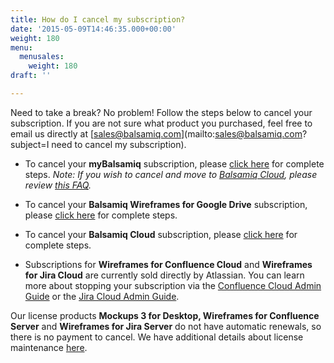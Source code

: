 ```yaml
---
title: How do I cancel my subscription?
date: '2015-05-09T14:46:35.000+00:00'
weight: 180
menu:
  menusales:
    weight: 180
draft: ''

---
```


Need to take a break? No problem! Follow the steps below to cancel your subscription. If you are not sure what product you purchased, feel free to email us directly at [sales@balsamiq.com](mailto:sales@balsamiq.com?subject=I need to cancel my subscription).

* To cancel your **myBalsamiq** subscription, please [click here](/sales/mybsubscriptions/#stopping-your-subscription) for complete steps. _Note: If you wish to cancel and move to [Balsamiq Cloud](https://balsamiq.cloud/), please review [this FAQ](/sales/mybtocloud/)._

* To cancel your **Balsamiq Wireframes for Google Drive** subscription, please [click here](/sales/gdrivesubscription/#stopping-your-subscription) for complete steps.

* To cancel your **Balsamiq Cloud** subscription, please [click here](/sales/cloudsubscriptions/#stopping-your-subscription) for complete steps.

* Subscriptions for **Wireframes for Confluence Cloud** and **Wireframes for Jira Cloud** are currently sold directly by Atlassian. You can learn more about stopping your subscription via the [Confluence Cloud Admin Guide](https://docs.balsamiq.com/confluence/cloud/wireframes/admin-guide/) or the  [Jira Cloud Admin Guide](https://docs.balsamiq.com/jira/cloud/wireframes/admin-guide/).

Our license products **Mockups 3 for Desktop, Wireframes for Confluence Server** and **Wireframes for Jira Server** do not have automatic renewals, so there is no payment to cancel. We have additional details about license maintenance [here](/sales/maintenance/).
